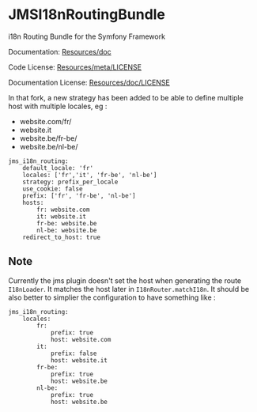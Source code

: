 # JMSI18nRoutingBundle

i18n Routing Bundle for the Symfony Framework

Documentation: 
[Resources/doc](http://jmsyst.com/bundles/JMSI18nRoutingBundle)
    

Code License:
[Resources/meta/LICENSE](https://github.com/schmittjoh/JMSI18nRoutingBundle/blob/master/Resources/meta/LICENSE)


Documentation License:
[Resources/doc/LICENSE](https://github.com/schmittjoh/JMSI18nRoutingBundle/blob/master/Resources/doc/LICENSE)


In that fork, a new strategy has been added to be able to define multiple host with multiple locales, eg : 
- website.com/fr/
- website.it
- website.be/fr-be/
- website.be/nl-be/

```
jms_i18n_routing:
    default_locale: 'fr'
    locales: ['fr','it', 'fr-be', 'nl-be']
    strategy: prefix_per_locale
    use_cookie: false
    prefix: ['fr', 'fr-be', 'nl-be']
    hosts:
        fr: website.com
        it: website.it
        fr-be: website.be
        nl-be: website.be
    redirect_to_host: true
```


## Note
Currently the jms plugin doesn't set the host when generating the route `I18nLoader`. It matches the host later in `I18nRouter.matchI18n`.
It should be also better to simplier the configuration to have something like :

```
jms_i18n_routing:
    locales:
        fr:
            prefix: true
            host: website.com
        it:
            prefix: false
            host: website.it
        fr-be:
            prefix: true
            host: website.be
        nl-be:
            prefix: true
            host: website.be
```


